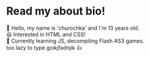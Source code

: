   <h1>Read my about bio!</h1>
👋 Hello, my name is 'churochka' and I'm 13 years old.<br>
😃 Interested in HTML and CSS!<br>
🤔 Currently learning JS, decompiling Flash AS3 games.<br>
   too lazy to type goikjfadnjik 👍
